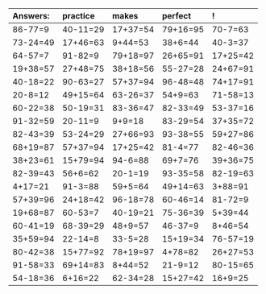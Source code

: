 | Answers: | practice | makes | perfect | ! |
| :--- | :--- | :--- | :--- | :--- |
| 86-77=9 | 40-11=29 | 17+37=54 | 79+16=95 | 70-7=63 | 
| 73-24=49 | 17+46=63 | 9+44=53 | 38+6=44 | 40-3=37 | 
| 64-57=7 | 91-82=9 | 79+18=97 | 26+65=91 | 17+25=42 | 
| 19+38=57 | 27+48=75 | 38+18=56 | 55-27=28 | 24+67=91 | 
| 40-18=22 | 90-63=27 | 57+37=94 | 96-48=48 | 74+17=91 | 
| 20-8=12 | 49+15=64 | 63-26=37 | 54+9=63 | 71-58=13 | 
| 60-22=38 | 50-19=31 | 83-36=47 | 82-33=49 | 53-37=16 | 
| 91-32=59 | 20-11=9 | 9+9=18 | 83-29=54 | 37+35=72 | 
| 82-43=39 | 53-24=29 | 27+66=93 | 93-38=55 | 59+27=86 | 
| 68+19=87 | 57+37=94 | 17+25=42 | 81-4=77 | 82-46=36 | 
| 38+23=61 | 15+79=94 | 94-6=88 | 69+7=76 | 39+36=75 | 
| 82-39=43 | 56+6=62 | 20-1=19 | 93-35=58 | 82-19=63 | 
| 4+17=21 | 91-3=88 | 59+5=64 | 49+14=63 | 3+88=91 | 
| 57+39=96 | 24+18=42 | 96-18=78 | 60-46=14 | 81-72=9 | 
| 19+68=87 | 60-53=7 | 40-19=21 | 75-36=39 | 5+39=44 | 
| 60-41=19 | 68-39=29 | 48+9=57 | 46-37=9 | 8+46=54 | 
| 35+59=94 | 22-14=8 | 33-5=28 | 15+19=34 | 76-57=19 | 
| 80-42=38 | 15+77=92 | 78+19=97 | 4+78=82 | 26+27=53 | 
| 91-58=33 | 69+14=83 | 8+44=52 | 21-9=12 | 80-15=65 | 
| 54-18=36 | 6+16=22 | 62-34=28 | 15+27=42 | 16+9=25 | 
